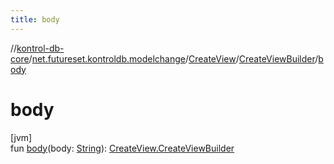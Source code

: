 ```yaml
---
title: body
---
```

//[kontrol-db-core](../../../../index.html)/[net.futureset.kontroldb.modelchange](../../index.html)/[CreateView](../index.html)/[CreateViewBuilder](index.html)/[body](body.html)



# body



[jvm]\
fun [body](body.html)(body: [String](https://kotlinlang.org/api/latest/jvm/stdlib/kotlin/-string/index.html)): [CreateView.CreateViewBuilder](index.html)




